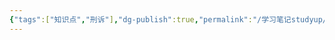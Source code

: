 ```yaml
---
{"tags":["知识点","刑诉"],"dg-publish":true,"permalink":"/学习笔记studyup/刑事诉讼法/违法运用资金罪/","dgPassFrontmatter":true,"created":"2024-11-02T11:36:34.323+08:00","updated":"2024-11-02T11:36:34.752+08:00"}
---
```


